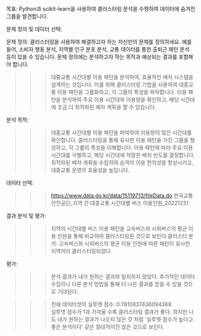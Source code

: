 
목표: Python과 scikit-learn을 사용하여 클러스터링 분석을 수행하여 데이터에 숨겨진 그룹을 발견합니다.

문제 정의 및 데이터 선택:

  문제 정의:
클러스터링을 사용하여 해결하고자 하는 자신만의 문제를 정의하세요. 예를 들어, 소비자 행동 분석, 지역별 인구 분포 분석, 교통 데이터를 통한 출퇴근 패턴 분석 등이 있을 수 있습니다.
문제 정의에는 분석하고자 하는 목적과 예상되는 결과를 포함해야 합니다.


  >>>  대중교통 시간대별 이용 패턴을 분석하여, 효율적인 배차 시스템을 설계하는 것입니다. 
     이를 위해 클러스터링 기법을 사용하여 대중교통 이용 패턴을 그룹화하고, 각 그룹의 특성을 파악합니다.
      이용 패턴을 분석하여 주요 이용 시간대와 이용량을 확인하고, 해당 시간대에 조금 더 최적화된 배차 계획을 짤 수 있습니다.

분석 목적:

  >>> 대중교통 시간대별 이용 패턴을 파악하여 이용량이 많은 시간대를 확인합니다. 
        클러스터링을 통해 유사한 이용 패턴을 가진 그룹을 형성하고, 각 그룹의 특성을 이해합니다.
        이용 패턴에 따라 주요 이용 시간대를 식별하고, 해당 시간대에 적절한 배차 빈도를 결정합니다.
        최적화된 배차 계획을 수립하여 승객의 이용 편의성을 향상시키고, 대중교통 운영의 효율성을 높입니다.

  데이터 선택:

 >>>  https://www.data.go.kr/data/15119713/fileData.do  한국교통안전공단_지역 간 대중교통 시간대별 버스 이용인원_20221231


결과 분석 및 평가:
>>>  지역의 시간대별 버스 이용 패턴을 고속버스와 시외버스의 평균 이용 인원을 통해 비교하여 클러스터링된 것으로 보인다
  클러스터 분석:
>>>  고속버스와 시외버스의 평균 이용 인원에 따른 패턴이 유사한 지역끼리 클러스터링되었다 

  평가:
>>> 분석 결과가 내가 원하는 결과와 일치하지 않았다. 추가적인 데이터 수집이나 다른 분석 방법을 통해 더 나은 결과를 얻을 수 있을 것으로 기대된다. 

 >>> 전체 데이터셋의 실루엣 점수: 0.7810837436094368  
 실루엣 점수가 1과 가까울 수록 클러스터링 결과가 좋다. 하지만 나도 내가 원하는 결과가 나오지 않은 것 처럼 '실루엣 점수가 높다고 좋은 분석이다' 같은 절대적이진 않은 것으로 보인다.
